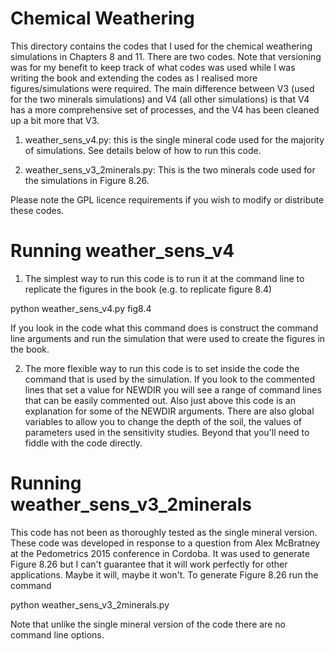 # Chemical Weathering

This directory contains the codes that I used for the chemical weathering simulations in Chapters 8 and 11. There are two codes. Note that versioning was for my benefit to keep track of what codes was used while I was writing the book and extending the codes as I realised more figures/simulations were required. The main difference between V3 (used for the two minerals simulations) and V4 (all other simulations) is that V4 has a more comprehensive set of processes, and the V4 has been cleaned up a bit more that V3.

1. weather_sens_v4.py: this is the single mineral code used for the majority of simulations. See details below of how to run this code.

2. weather_sens_v3_2minerals.py: This is the two minerals code used for the simulations in Figure 8.26. 

Please note the GPL licence requirements if you wish to modify or distribute these codes.

# Running weather_sens_v4

1. The simplest way to run this code is to run it at the command line to replicate the figures in the book (e.g. to replicate figure 8.4)

python weather_sens_v4.py fig8.4

If you look in the code what this command does is construct the command line arguments and run the simulation that were used to create the figures in the book.

2. The more flexible way to run this code is to set inside the code the command that is used by the simulation. If you look to the commented lines that set a value for NEWDIR you will see a range of command lines that can be easily commented out. Also just above this code is an explanation for some of the NEWDIR arguments. There are also global variables to allow you to change the depth of the soil, the values of parameters used in the sensitivity studies. Beyond that you'll need to fiddle with the code directly.

# Running weather_sens_v3_2minerals

This code has not been as thoroughly tested as the single mineral version. These code was developed in response to a question from Alex McBratney at the Pedometrics 2015 conference in Cordoba. It was used to generate Figure 8.26 but I can't guarantee that it will work perfectly for other applications. Maybe it will, maybe it won't. To generate Figure 8.26 run the command

python weather_sens_v3_2minerals.py

Note that unlike the single mineral version of the code there are no command line options.
